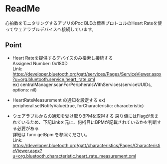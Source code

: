 ReadMe
========

心拍数をモニタリングするアプリのPoc
BLEの標準プロトコルのHeart Rateを使ってウェアラブルデバイスへ接続しています。

Point
----------------
* Heart Rateを提供するデバイスのみ檢索し接続する  
  Assigned Number: 0x180D  
  Link: https://developer.bluetooth.org/gatt/services/Pages/ServiceViewer.aspx?u=org.bluetooth.service.heart_rate.xml  
  ex) centralManager.scanForPeripheralsWithServices(serviceUUIDs, options: nil)


* HeartRateMeasurement の通知を設定する
  ex) peripheral.setNotifyValue(true, forCharacteristic: characteristic)


* ウェアラブルからの通知を受け取りBPMを取得する
  戻り値にはFlagが含まれているため、下記Linkを元に、何桁目にBPMが記載されているかを判断する必要がある  
  詳細は func getBpm を参照ください。  
  Link: https://developer.bluetooth.org/gatt/characteristics/Pages/CharacteristicViewer.aspx?u=org.bluetooth.characteristic.heart_rate_measurement.xml
